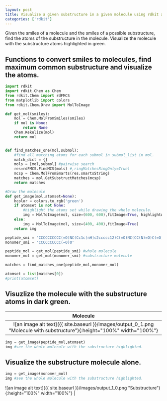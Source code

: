 ```yaml
---
layout: post
title: Visualize a given substructure in a given molecule using rdkit and python. 
categories: ['rdkit']
---
```

Given the smiles of a molecule and the smiles of a possible substructure, find the atoms of the substructure in the molecule.
Visualize the molecule with the substructure atoms highlighted in green.


## Functions to convert smiles to molecules, find maximum common substructure and visualize the atoms.

```python
import rdkit
import rdkit.Chem as Chem
from rdkit.Chem import rdFMCS
from matplotlib import colors
from rdkit.Chem.Draw import MolToImage

def get_mol(smiles):
    mol = Chem.MolFromSmiles(smiles)
    if mol is None:
        return None
    Chem.Kekulize(mol)
    return mol


def find_matches_one(mol,submol):
    #find all matching atoms for each submol in submol_list in mol.
    match_dict = {}
    mols = [mol,submol] #pairwise search
    res=rdFMCS.FindMCS(mols) #,ringMatchesRingOnly=True)
    mcsp = Chem.MolFromSmarts(res.smartsString)
    matches = mol.GetSubstructMatches(mcsp)
    return matches

#Draw the molecule
def get_image(mol,atomset=None):    
    hcolor = colors.to_rgb('green')
    if atomset is not None:
        #highlight the atoms set while drawing the whole molecule.
        img = MolToImage(mol, size=(600, 600),fitImage=True, highlightAtoms=atomset,highlightColor=hcolor)
    else:
        img = MolToImage(mol, size=(400, 400),fitImage=True)
    return img

peptide_smi = 'CCCCCCCCCC(=O)NC(Cc1c[nH]c2ccccc12)C(=O)NC(CC(N)=O)C(=O)NC(CC(=O)O)C(=O)NC4C(C)OC(=O)C(CC(=O)c3ccccc3(N))NC(=O)C(NC(=O)C(CO)NC(=O)CNC(=O)C(CC(=O)O)NC(=O)C(C)NC(=O)C(CC(=O)O)NC(=O)C(CCCN)NC(=O)CNC4(=O))C(C)CC(=O)O'
monomer_smi = 'CCCCCCCCCC(=O)O'

peptide_mol = get_mol(peptide_smi) #whole molecule
monomer_mol = get_mol(monomer_smi) #substructure molecule

matches = find_matches_one(peptide_mol,monomer_mol)

atomset = list(matches[0])
#print(atomset)
```
## Visuzlize the molecule with the substructure atoms in dark green.

<!--![png](https://github.com/pchanda/pchanda.github.io/tree/master/_posts/output_0_1.png) -->

**Molecule**          |  
:-------------------------:|
![an image alt text]({{ site.baseurl }}/images/output_0_1.png "Molecule with substructure"){:height="100%" width="100%"} | 


```python
img = get_image(peptide_mol,atomset)
img #see the whole molecule with the substructure highlighted.
```


## Visualize the substructure molecule alone.

```python
img = get_image(monomer_mol)
img #see the whole molecule with the substructure highlighted.
```

<!-- ![png](https://github.com/pchanda/pchanda.github.io/tree/master/_posts/output_1_0.png) -->
![an image alt text]({{ site.baseurl }}/images/output_1_0.png "Substructure"){:height="100%" width="100%"} | 
